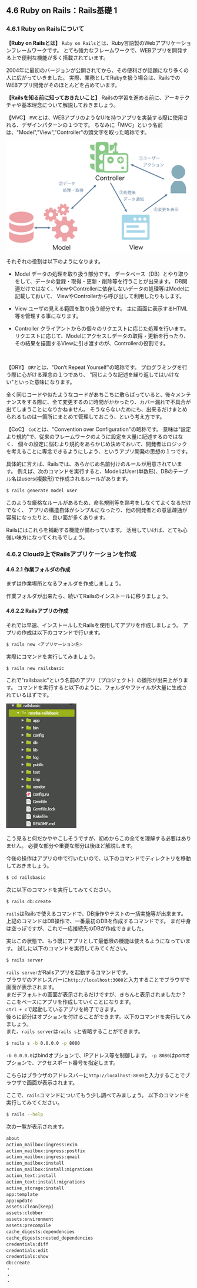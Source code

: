 ## 4.6 Ruby on Rails：Rails基礎 1

### 4.6.1 Ruby on Railsについて
__【Ruby on Railsとは】__
`Ruby on Rails`とは、Ruby言語製のWebアプリケーションフレームワークです。
とても強力なフレームワークで、WEBアプリを開発する上で便利な機能が多く搭載されています。

2004年に最初のバージョンが公開されてから、その便利さが話題になり多くの人に広がっていきました。
実際、業務としてRubyを扱う場合は、RailsでのWEBアプリ開発がそのほとんどを占めています。
<br>

__【Railsを知る前に知っておきたいこと】__
Railsの学習を進める前に、アーキテクチャや基本理念について解説しておきましょう。
<br>

【MVC】
`MVC`とは、WEBアプリのようなUIを持つアプリを実装する際に使用される、デザインパターンの１つです。
ちなみに「MVC」という名前は、"Model","View","Controller"の頭文字を取った略称です。

![MVC](./images/4-6-1.png)

それぞれの役割は以下のようになります。
- Model
      データの処理を取り扱う部分です。
      データベース（DB）とやり取りをして、データの登録・取得・更新・削除等を行うことが出来ます。
      DB関連だけではなく、ViewやControllerに依存しないデータの処理等はModelに記載しておいて、
      ViewやControllerから呼び出して利用したりもします。

- View
      ユーザの見える範囲を取り扱う部分です。
      主に画面に表示するHTML等を管理する事になります。

- Controller
      クライアントからの個々のリクエストに応じた処理を行います。
      リクエストに応じて、Modelにアクセスしデータの取得・更新を行ったり、
      その結果を描画するViewに引き渡すのが、Controllerの役割です。
 <br>

【DRY】
  `DRY`とは、"Don’t Repeat Yourself"の略称です。
  プログラミングを行う際に心がける理念の１つであり、
  "同じような記述を繰り返してはいけない"といった意味になります。

全く同じコードや似たようなコードがあちこちに散らばっていると、後々メンテナンスをする際に、全て変更するのに時間がかかったり、カバー漏れで不具合が出てしまうことになりかねません。
  そうならないためにも、出来るだけまとめられるものは一箇所にまとめて管理しておこう、という考え方です。
  <br>

【CoC】
`CoC`とは、"Convention over Configuration"の略称です。
意味は"設定より規約"で、従来のフレームワークのように設定を大量に記述するのではなく、
個々の設定に悩むより規約をあらかじめ決めておいて、開発者はロジックを考えることに専念できるようにしよう、というアプリ開発の思想の１つです。

具体的に言えば、Railsでは、あらかじめ名前付けのルールが用意されています。
例えば、次のコマンドを実行すると、ModelはUser(単数形)、DBのテーブル名はusers(複数形)で作成されるルールがあります。

```rb
$ rails generate model user
```

このような厳格なルールがあるため、命名規則等を熟考をしなくてよくなるだけでなく、
アプリの構造自体がシンプルになったり、他の開発者との意思疎通が容易になったりと、良い面が多くあります。
<br>

Railsにはこれらを補助する機能が備わっています。
活用していけば、とても心強い味方になってくれるでしょう。

### 4.6.2 Cloud9上でRailsアプリケーションを作成

#### 4.6.2.1 作業フォルダの作成
まずは作業場所となるフォルダを作成しましょう。

作業フォルダが出来たら、続いてRailsのインストールに移りましょう。

#### 4.6.2.2 Railsアプリの作成
それでは早速、インストールしたRailsを使用してアプリを作成しましょう。
アプリの作成は以下のコマンドで行います。
```sh
$ rails new <アプリケーション名>
```

実際にコマンドを実行してみましょう。
```sh
$ rails new railsbasic
```

これで"railsbasic"という名前のアプリ（プロジェクト）の雛形が出来上がります。
コマンドを実行すると以下のように、フォルダやファイルが大量に生成されているはずです。

 ![フォルダ](images/05-1-1.png)

こう見ると何だかややこしそうですが、初めからこの全てを理解する必要はありません。
必要な部分や重要な部分は後ほど解説します。

今後の操作はアプリの中で行いたいので、以下のコマンドでディレクトリを移動しておきましょう。
```sh
$ cd railsbasic
```

次に以下のコマンドを実行してみてください。
```sh
$ rails db:create
```

`rails`はRailsで使えるコマンドで、DB操作やテストの一括実施等が出来ます。
上記のコマンドはDB操作で、一番最初のDBを作成するコマンドです。
まだ中身は空っぽですが、これで一応接続先のDBが作成できました。

実はこの状態で、もう既にアプリとして最低限の機能は使えるようになっています。
試しに以下のコマンドを実行してみてください。
```sh
$ rails server
```

`rails server`がRailsアプリを起動するコマンドです。  
ブラウザのアドレスバーに`http://localhost:3000`と入力することでブラウザで画面が表示されます。  
まだデフォルトの画面が表示されるだけですが、きちんと表示されましたか？  
ここをベースにアプリを作成していくことになります。  
`ctrl + c`で起動しているアプリを終了できます。  
後ろに部分はオプションを付けることができます。以下のコマンドを実行してみましょう。  
また、`rails server`は`rails s`と省略することができます。  

```sh
$ rails s -b 0.0.0.0 -p 8080
```

`-b 0.0.0.0`はbindオプションで、IPアドレス等を制御します。
`-p 8080`はportオプションで、アクセスポート番号を指定します。

こちらはブラウザのアドレスバーに`http://localhost:8080`と入力することでブラウザで画面が表示されます。

ここで、`rails`コマンドについてもう少し調べてみましょう。
以下のコマンドを実行してみてください。
```sh
$ rails --help
```

次の一覧が表示されます。

```sh
about
action_mailbox:ingress:exim
action_mailbox:ingress:postfix
action_mailbox:ingress:qmail
action_mailbox:install
action_mailbox:install:migrations
action_text:install
action_text:install:migrations
active_storage:install
app:template
app:update
assets:clean[keep]
assets:clobber
assets:environment
assets:precompile
cache_digests:dependencies
cache_digests:nested_dependencies
credentials:diff
credentials:edit
credentials:show
db:create
・
・
・
```
